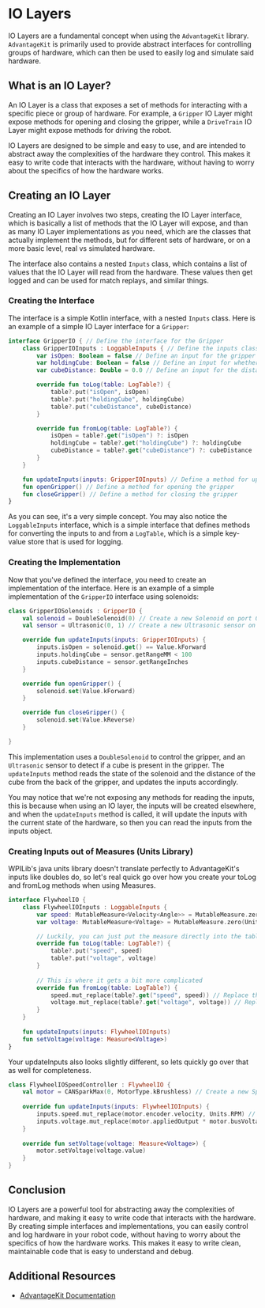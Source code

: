 # IO Layers

IO Layers are a fundamental concept when using the `AdvantageKit` library. `AdvantageKit` is primarily used to provide
abstract interfaces for controlling groups of hardware, which can then be used to easily log and simulate said hardware.

## What is an IO Layer?

An IO Layer is a class that exposes a set of methods for interacting with a specific piece or group of hardware. For
example, a `Gripper` IO Layer might expose methods for opening and closing the gripper, while a `DriveTrain` IO Layer
might
expose methods for driving the robot.

IO Layers are designed to be simple and easy to use, and are intended to abstract away the complexities of the hardware
they control. This makes it easy to write code that interacts with the hardware, without having to worry about the
specifics of how the hardware works.

## Creating an IO Layer

Creating an IO Layer involves two steps, creating the IO Layer interface, which is basically a list of methods that the
IO Layer will expose, and than as many IO Layer implementations as you need, which are the classes that actually
implement
the methods, but for different sets of hardware, or on a more basic level, real vs simulated hardware.

The interface also contains a nested `Inputs` class, which contains a list of values that the IO Layer will read from
the hardware. These values then get logged and can be used for match replays, and similar things.

### Creating the Interface

The interface is a simple Kotlin interface, with a nested `Inputs` class. Here is an example of a simple IO Layer
interface for a `Gripper`:

```kotlin
interface GripperIO { // Define the interface for the Gripper
    class GripperIOInputs : LoggableInputs { // Define the inputs class
        var isOpen: Boolean = false // Define an input for the gripper state
        var holdingCube: Boolean = false // Define an input for whether the gripper is holding a cube
        var cubeDistance: Double = 0.0 // Define an input for the distance of the cube from the back of the gripper

        override fun toLog(table: LogTable?) {
            table?.put("isOpen", isOpen)
            table?.put("holdingCube", holdingCube)
            table?.put("cubeDistance", cubeDistance)
        }

        override fun fromLog(table: LogTable?) {
            isOpen = table?.get("isOpen") ?: isOpen
            holdingCube = table?.get("holdingCube") ?: holdingCube
            cubeDistance = table?.get("cubeDistance") ?: cubeDistance
        }
    }

    fun updateInputs(inputs: GripperIOInputs) // Define a method for updating the inputs of the gripper
    fun openGripper() // Define a method for opening the gripper
    fun closeGripper() // Define a method for closing the gripper
}
```

As you can see, it's a very simple concept. You may also notice the `LoggableInputs` interface, which is a simple
interface that defines methods for converting the inputs to and from a `LogTable`, which is a simple key-value store
that is used for logging.

### Creating the Implementation

Now that you've defined the interface, you need to create an implementation of the interface. Here is an example of a
simple implementation of the `GripperIO` interface using solenoids:

```kotlin
class GripperIOSolenoids : GripperIO {
    val solenoid = DoubleSolenoid(0) // Create a new Solenoid on port 0
    val sensor = Ultrasonic(0, 1) // Create a new Ultrasonic sensor on ports 0 and 1

    override fun updateInputs(inputs: GripperIOInputs) {
        inputs.isOpen = solenoid.get() == Value.kForward
        inputs.holdingCube = sensor.getRangeMM < 100
        inputs.cubeDistance = sensor.getRangeInches
    }

    override fun openGripper() {
        solenoid.set(Value.kForward)
    }

    override fun closeGripper() {
        solenoid.set(Value.kReverse)
    }

}
```

This implementation uses a `DoubleSolenoid` to control the gripper, and an `Ultrasonic` sensor to detect if a cube is
present in the gripper. The `updateInputs` method reads the state of the solenoid and the distance of the cube from the
back of the gripper, and updates the inputs accordingly.

You may notice that we're not exposing any methods for reading the inputs, this is because when using an IO layer, the
inputs will be created elsewhere, and when the `updateInputs` method is called, it will update the inputs with the
current state of the hardware, so then you can read the inputs from the inputs object.

### Creating Inputs out of Measures (Units Library)

WPILib's java units library doesn't translate perfectly to AdvantageKit's inputs like doubles do, so let's real quick
go over how you create your toLog and fromLog methods when using Measures.

```kotlin
interface FlywheelIO {
    class FlywheelIOInputs : LoggableInputs {
        var speed: MutableMeasure<Velocity<Angle>> = MutableMeasure.zero(Units.RadiansPerSecond)
        var voltage: MutableMeasure<Voltage> = MutableMeasure.zero(Units.Volts)

        // Luckily, you can just put the measure directly into the table
        override fun toLog(table: LogTable?) {
            table?.put("speed", speed) 
            table?.put("voltage", voltage)
        }
        
        // This is where it gets a bit more complicated
        override fun fromLog(table: LogTable?) {
            speed.mut_replace(table?.get("speed", speed)) // Replace the speed measure with the one from the table, or keep the old one if it can't be found
            voltage.mut_replace(table?.get("voltage", voltage)) // Replace the voltage measure with the one from the table, or keep the old one if it can't be found
        }
    }
    
    fun updateInputs(inputs: FlywheelIOInputs)
    fun setVoltage(voltage: Measure<Voltage>)
}
```

Your updateInputs also looks slightly different, so lets quickly go over that as well for completeness.

```kotlin
class FlywheelIOSpeedController : FlywheelIO {
    val motor = CANSparkMax(0, MotorType.kBrushless) // Create a new SparkMax on port 0
    
    override fun updateInputs(inputs: FlywheelIOInputs) {
        inputs.speed.mut_replace(motor.encoder.velocity, Units.RPM) // Assuming the encoder is outputting RPM velocity readings
        inputs.voltage.mut_replace(motor.appliedOutput * motor.busVoltage, Units.Volts)
    }
    
    override fun setVoltage(voltage: Measure<Voltage>) {
        motor.setVoltage(voltage.value)
    }
}
```

## Conclusion

IO Layers are a powerful tool for abstracting away the complexities of hardware, and making it easy to write code that
interacts with the hardware. By creating simple interfaces and implementations, you can easily control and log hardware
in your robot code, without having to worry about the specifics of how the hardware works. This makes it easy to write
clean, maintainable code that is easy to understand and debug.

## Additional Resources

- [AdvantageKit Documentation](https://github.com/Mechanical-Advantage/AdvantageKit/blob/main/docs/RECORDING-INPUTS.md)